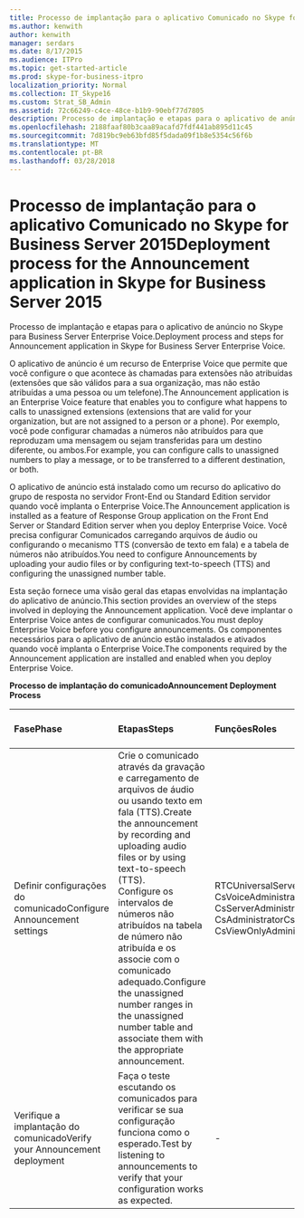 ```yaml
---
title: Processo de implantação para o aplicativo Comunicado no Skype for Business Server 2015
ms.author: kenwith
author: kenwith
manager: serdars
ms.date: 8/17/2015
ms.audience: ITPro
ms.topic: get-started-article
ms.prod: skype-for-business-itpro
localization_priority: Normal
ms.collection: IT_Skype16
ms.custom: Strat_SB_Admin
ms.assetid: 72c66249-c4ce-48ce-b1b9-90ebf77d7805
description: Processo de implantação e etapas para o aplicativo de anúncio no Skype para Business Server Enterprise Voice.
ms.openlocfilehash: 2188faaf80b3caa89acafd7fdf441ab895d11c45
ms.sourcegitcommit: 7d819bc9eb63bfd85f5dada09f1b8e5354c56f6b
ms.translationtype: MT
ms.contentlocale: pt-BR
ms.lasthandoff: 03/28/2018
---
```

# <a name="deployment-process-for-the-announcement-application-in-skype-for-business-server-2015"></a><span data-ttu-id="dfddb-103">Processo de implantação para o aplicativo Comunicado no Skype for Business Server 2015</span><span class="sxs-lookup"><span data-stu-id="dfddb-103">Deployment process for the Announcement application in Skype for Business Server 2015</span></span>
 
<span data-ttu-id="dfddb-104">Processo de implantação e etapas para o aplicativo de anúncio no Skype para Business Server Enterprise Voice.</span><span class="sxs-lookup"><span data-stu-id="dfddb-104">Deployment process and steps for Announcement application in Skype for Business Server Enterprise Voice.</span></span>
  
<span data-ttu-id="dfddb-105">O aplicativo de anúncio é um recurso de Enterprise Voice que permite que você configure o que acontece às chamadas para extensões não atribuídas (extensões que são válidos para a sua organização, mas não estão atribuídas a uma pessoa ou um telefone).</span><span class="sxs-lookup"><span data-stu-id="dfddb-105">The Announcement application is an Enterprise Voice feature that enables you to configure what happens to calls to unassigned extensions (extensions that are valid for your organization, but are not assigned to a person or a phone).</span></span> <span data-ttu-id="dfddb-106">Por exemplo, você pode configurar chamadas a números não atribuídos para que reproduzam uma mensagem ou sejam transferidas para um destino diferente, ou ambos.</span><span class="sxs-lookup"><span data-stu-id="dfddb-106">For example, you can configure calls to unassigned numbers to play a message, or to be transferred to a different destination, or both.</span></span>
  
<span data-ttu-id="dfddb-107">O aplicativo de anúncio está instalado como um recurso do aplicativo do grupo de resposta no servidor Front-End ou Standard Edition servidor quando você implanta o Enterprise Voice.</span><span class="sxs-lookup"><span data-stu-id="dfddb-107">The Announcement application is installed as a feature of Response Group application on the Front End Server or Standard Edition server when you deploy Enterprise Voice.</span></span> <span data-ttu-id="dfddb-108">Você precisa configurar Comunicados carregando arquivos de áudio ou configurando o mecanismo TTS (conversão de texto em fala) e a tabela de números não atribuídos.</span><span class="sxs-lookup"><span data-stu-id="dfddb-108">You need to configure Announcements by uploading your audio files or by configuring text-to-speech (TTS) and configuring the unassigned number table.</span></span>
  
<span data-ttu-id="dfddb-109">Esta seção fornece uma visão geral das etapas envolvidas na implantação do aplicativo de anúncio.</span><span class="sxs-lookup"><span data-stu-id="dfddb-109">This section provides an overview of the steps involved in deploying the Announcement application.</span></span> <span data-ttu-id="dfddb-110">Você deve implantar o Enterprise Voice antes de configurar comunicados.</span><span class="sxs-lookup"><span data-stu-id="dfddb-110">You must deploy Enterprise Voice before you configure announcements.</span></span> <span data-ttu-id="dfddb-111">Os componentes necessários para o aplicativo de anúncio estão instalados e ativados quando você implanta o Enterprise Voice.</span><span class="sxs-lookup"><span data-stu-id="dfddb-111">The components required by the Announcement application are installed and enabled when you deploy Enterprise Voice.</span></span>
  
<span data-ttu-id="dfddb-112">**Processo de implantação do comunicado**</span><span class="sxs-lookup"><span data-stu-id="dfddb-112">**Announcement Deployment Process**</span></span>

|<span data-ttu-id="dfddb-113">**Fase**</span><span class="sxs-lookup"><span data-stu-id="dfddb-113">**Phase**</span></span>|<span data-ttu-id="dfddb-114">**Etapas**</span><span class="sxs-lookup"><span data-stu-id="dfddb-114">**Steps**</span></span>|<span data-ttu-id="dfddb-115">**Funções**</span><span class="sxs-lookup"><span data-stu-id="dfddb-115">**Roles**</span></span>|<span data-ttu-id="dfddb-116">**Documentação de implantação**</span><span class="sxs-lookup"><span data-stu-id="dfddb-116">**Deployment documentation**</span></span>|
|:-----|:-----|:-----|:-----|
|<span data-ttu-id="dfddb-117">Definir configurações do comunicado</span><span class="sxs-lookup"><span data-stu-id="dfddb-117">Configure Announcement settings</span></span>  <br/> | <span data-ttu-id="dfddb-118">Crie o comunicado através da gravação e carregamento de arquivos de áudio ou usando texto em fala (TTS).</span><span class="sxs-lookup"><span data-stu-id="dfddb-118">Create the announcement by recording and uploading audio files or by using text-to-speech (TTS).</span></span> <br/>  <span data-ttu-id="dfddb-119">Configure os intervalos de números não atribuídos na tabela de número não atribuída e os associe com o comunicado adequado.</span><span class="sxs-lookup"><span data-stu-id="dfddb-119">Configure the unassigned number ranges in the unassigned number table and associate them with the appropriate announcement.</span></span> <br/> |<span data-ttu-id="dfddb-120">RTCUniversalServerAdmins</span><span class="sxs-lookup"><span data-stu-id="dfddb-120">RTCUniversalServerAdmins</span></span>  <br/> <span data-ttu-id="dfddb-121">CsVoiceAdministrator</span><span class="sxs-lookup"><span data-stu-id="dfddb-121">CsVoiceAdministrator</span></span>  <br/> <span data-ttu-id="dfddb-122">CsServerAdministrator</span><span class="sxs-lookup"><span data-stu-id="dfddb-122">CsServerAdministrator</span></span>  <br/> <span data-ttu-id="dfddb-123">CsAdministrator</span><span class="sxs-lookup"><span data-stu-id="dfddb-123">CsAdministrator</span></span>  <br/> <span data-ttu-id="dfddb-124">CsViewOnlyAdministrator</span><span class="sxs-lookup"><span data-stu-id="dfddb-124">CsViewOnlyAdministrator</span></span>  <br/> |[<span data-ttu-id="dfddb-125">Criar ou excluir um anúncio no Skype para Business Server 2015</span><span class="sxs-lookup"><span data-stu-id="dfddb-125">Create or delete an announcement in Skype for Business Server 2015</span></span>](create-an-announcement.md) <br/> [<span data-ttu-id="dfddb-126">Criar ou modificar um intervalo de números não atribuído no Skype para Business Server 2015</span><span class="sxs-lookup"><span data-stu-id="dfddb-126">Create or modify an unassigned number range in Skype for Business Server 2015</span></span>](create-or-modify-an-unassigned-number-range.md) <br/> |
|<span data-ttu-id="dfddb-127">Verifique a implantação do comunicado</span><span class="sxs-lookup"><span data-stu-id="dfddb-127">Verify your Announcement deployment</span></span>  <br/> |<span data-ttu-id="dfddb-128">Faça o teste escutando os comunicados para verificar se sua configuração funciona como o esperado.</span><span class="sxs-lookup"><span data-stu-id="dfddb-128">Test by listening to announcements to verify that your configuration works as expected.</span></span>  <br/> |-  <br/> |[<span data-ttu-id="dfddb-129">(Opcional) Verificar a implantação do comunicado na Skype para negócios 2015</span><span class="sxs-lookup"><span data-stu-id="dfddb-129">(Optional) Verify Announcement deployment in Skype for Business 2015</span></span>](optional-verify-announcement-deployment.md) <br/> |
   

